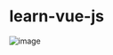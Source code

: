 # learn-vue-js

![image](https://user-images.githubusercontent.com/66653324/104791199-385dea80-57dd-11eb-80ce-8d3222b59319.png)
